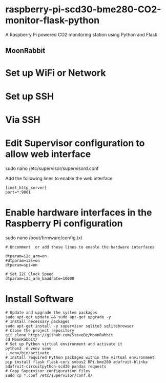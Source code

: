 # raspberry-pi-scd30-bme280-CO2-monitor-flask-python
A Raspberry Pi powered CO2 monitoring station using Python and Flask  

## MoonRabbit

# Set up WiFi or Network

# Set up SSH

# Via SSH

# Edit Supervisor configuration to allow web interface
sudo nano /etc/supervisor/supervisord.conf

Add the following lines to enable the web interface
```
[inet_http_server]
port=*:9001
```

# Enable hardware interfaces in the Raspberry Pi configuration
sudo nano /boot/firmware/config.txt

```
# Uncomment  or add these lines to enable the hardware interfaces

dtparam=i2c_arm=on
#dtparam=i2s=on
dtparam=spi=on

# Set I2C Clock Speed
dtparam=i2c_arm_baudrate=10000
```

# Install Software
```
# Update and upgrade the system packages
sudo apt-get update && sudo apt-get upgrade -y
# Install necessary packages
sudo apt-get install -y supervisor sqlite3 sqlitebrowser
# Clone the project repository
git clone https://github.com/SteveBz/MoonRabbit
cd MoonRabbit/
# Set up Python virtual environment and activate it
python3 -m venv venv
. venv/bin/activate
# Install required Python packages within the virtual environment
pip install flask flask-cors smbus2 RPi.bme280 adafruit-blinka adafruit-circuitpython-scd30 pandas requests
# Copy Supervisor configuration files
sudo cp *.conf /etc/supervisor/conf.d/
```

